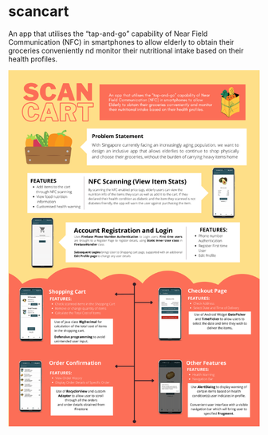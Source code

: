 # scancart
An app that utilises the “tap-and-go” capability of Near Field Communication (NFC) in smartphones to allow elderly to obtain their groceries conveniently nd monitor their nutritional intake based on their health profiles.​

![poster](https://github.com/milselarch/scancart/blob/master/poster.png)
